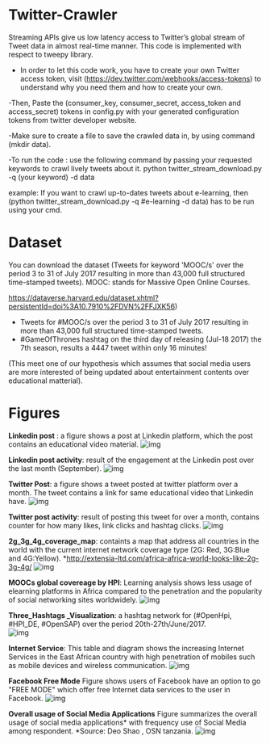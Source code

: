 # Twitter-Crawler
Streaming APIs give us low latency access to Twitter’s global stream of Tweet data in almost real-time manner. This code is implemented with respect to tweepy library. 

- In order to let this code work, you have to create your own Twitter access token, visit (https://dev.twitter.com/webhooks/access-tokens) to understand why you need them and how to create your own.

-Then, Paste the (consumer_key, consumer_secret, access_token and access_secret) tokens in config.py with your generated configuration tokens from twitter developer website.

-Make sure to create a file to save the crawled data in, by using command (mkdir data).

-To run the code : use the following command by passing your requested keywords to crawl lively tweets about it.
python twitter_stream_download.py -q (your keyword) -d data

example: If you want to crawl up-to-dates tweets about e-learning, then (python twitter_stream_download.py -q #e-learning -d data) 
has to be run using your cmd.


# Dataset 

You can download the dataset (Tweets for keyword 'MOOC/s' over the period 3 to 31 of July 2017 resulting in more than 43,000 full structured time-stamped tweets). 
MOOC: stands for Massive Open Online Courses.

 https://dataverse.harvard.edu/dataset.xhtml?persistentId=doi%3A10.7910%2FDVN%2FFJXK56)
 
- Tweets for #MOOC/s over the period 3 to 31 of July 2017 resulting in more than 43,000 full structured time-stamped tweets. 
- #GameOfThrones hashtag on the third day of releasing (Jul-18 2017) the 7th season, results a 4447 tweet within only 16 minutes! 

(This meet one of our hypothesis which assumes that social media users are more interested of being updated about entertainment contents over educational matterial).

# Figures


**Linkedin post** : a figure shows a post at Linkedin platform, which the post contains an educational video material.
![img](https://github.com/raadbintareaf/Twitter-Crawler/blob/master/linkedin%20post.PNG)







**Linkedin post activity**: result of the engagement at the Linkedin post over the last month (September). 
![img](https://github.com/raadbintareaf/Twitter-Crawler/blob/master/linkedin%20post%20activity.PNG)







**Twitter Post**: a figure shows a tweet posted at twitter platform over a month. The tweet contains a link for same educational video that Linkedin have. 
![img](https://github.com/raadbintareaf/Twitter-Crawler/blob/master/tweet%20post.PNG)






**Twitter post activity**: result of posting this tweet for over a month, contains counter for how many likes, link clicks and hashtag clicks.
![img](https://github.com/raadbintareaf/Twitter-Crawler/blob/master/tweet%20activity.PNG)





**2g_3g_4g_coverage_map**: containts a map that address all countries in the world with the current internet network coverage type (2G: Red, 3G:Blue and 4G:Yellow). *http://extensia-ltd.com/africa-africa-world-looks-like-2g-3g-4g/
![img](https://github.com/raadbintareaf/Twitter-Crawler/blob/master/2g_3g_4g_coverage_map.png)


**MOOCs global covereage by HPI**: Learning analysis shows less usage of elearning platforms in Africa compared to the penetration and the popularity of social networking sites worldwidely. ![img](https://github.com/raadbintareaf/Twitter-Crawler/blob/master/mooc_coverage.PNG)

**Three_Hashtags _Visualization**: a hashtag network for (#OpenHpi, #HPI_DE, #OpenSAP) over the period 20th-27th/June/2017.  
![img](https://github.com/raadbintareaf/Twitter-Crawler/blob/master/Three_Hashtags%20_Visualization.png)



**Internet Service**: This table and diagram shows the increasing Internet Services in the East African country with high penetration of mobiles such as mobile devices and wireless communication.
![img](https://github.com/raadbintareaf/Twitter-Crawler/blob/master/internet_service.png)

**Facebook Free Mode** Figure shows users of Facebook have an option to go "FREE MODE" which offer free Internet data services to the user in Facebook. ![img](https://github.com/raadbintareaf/Twitter-Crawler/blob/master/fb_free.PNG)

**Overall usage of Social Media Applications** Figure summarizes the overall usage of social media applications* with frequency use of Social Media among respondent. *Source:  Deo Shao , OSN tanzania. ![img](https://github.com/raadbintareaf/Twitter-Crawler/blob/master/overall_usage.png)
  
